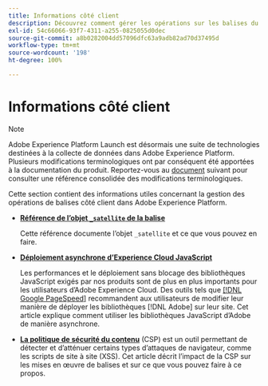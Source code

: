 ```yaml
---
title: Informations côté client
description: Découvrez comment gérer les opérations sur les balises du côté client de votre application web ou mobile.
exl-id: 54c66066-93f7-4311-a255-0825055d0dec
source-git-commit: a8b0282004dd57096dfc63a9adb82ad70d37495d
workflow-type: tm+mt
source-wordcount: '198'
ht-degree: 100%

---
```


# Informations côté client

>[!NOTE]
>
>Adobe Experience Platform Launch est désormais une suite de technologies destinées à la collecte de données dans Adobe Experience Platform. Plusieurs modifications terminologiques ont par conséquent été apportées à la documentation du produit. Reportez-vous au [document](../../term-updates.md) suivant pour consulter une référence consolidée des modifications terminologiques.

Cette section contient des informations utiles concernant la gestion des opérations de balises côté client dans Adobe Experience Platform.

* [**Référence de lʼobjet `_satellite` de la balise**](satellite-object.md)

   Cette référence documente l’objet `_satellite` et ce que vous pouvez en faire.

* [**Déploiement asynchrone d’Experience Cloud JavaScript**](asynchronous-deployment.md)

   Les performances et le déploiement sans blocage des bibliothèques JavaScript exigés par nos produits sont de plus en plus importants pour les utilisateurs dʼAdobe Experience Cloud. Des outils tels que [[!DNL Google PageSpeed]](https://developers.google.com/speed/pagespeed/insights/) recommandent aux utilisateurs de modifier leur manière de déployer les bibliothèques [!DNL Adobe] sur leur site. Cet article explique comment utiliser les bibliothèques JavaScript dʼAdobe de manière asynchrone.

* [**La politique de sécurité du contenu**](content-security-policy.md) (CSP) est un outil permettant de détecter et d’atténuer certains types d’attaques de navigateur, comme les scripts de site à site (XSS). Cet article décrit lʼimpact de la CSP sur les mises en œuvre de balises et sur ce que vous pouvez faire à ce propos.
